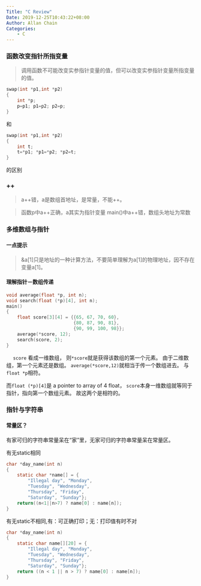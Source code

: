 ```yaml
---
Title: "C Review"
Date: 2019-12-25T10:43:22+08:00
Author: Allan Chain
Categories:
    - C
---
```

### 函数改变指针所指变量

> 调用函数不可能改变实参指针变量的值，但可以改变实参指针变量所指变量的值。

```c
swap(int *p1,int *p2)
{
    int *p;
    p=p1; p1=p2; p2=p;
}
```
和
```c
swap(int *p1,int *p2)
{
    int t;
    t=*p1; *p1=*p2; *p2=t;
}
```
的区别
### ++
> a++错，a是数组首地址，是常量，不能++。

> 函数p中a++正确，a其实为指针变量
> main()中a++错，数组头地址为常数

### 多维数组与指针
#### 一点提示
> &a[1]只是地址的一种计算方法，不要简单理解为a[1]的物理地址，因不存在变量a[1]。
#### 理解指针－数组传递
```c
void average(float *p, int n);
void search(float (*p)[4], int n);
main()
{
    float score[3][4] = {{65, 67, 70, 60},
                         {80, 87, 90, 81},
                         {90, 99, 100, 98}};
    average(*score, 12);
    search(score, 2);
}
```
　
`score` 看成一维数组，
则`*score`就是获得该数组的第一个元素。
由于二维数组，第一个元素还是数组。
`average(*score,12)`就相当于传一个数组进去。
与`float *p`相符。

而`float (*p)[4]`是 a pointer to array of 4 float，
`score`本身一维数组就等同于指针，指向第一个数组元素。
故这两个是相符的。
### 指针与字符串
#### 常量区？
有家可归的字符串常量呆在“家”里，无家可归的字符串常量呆在常量区。

有无static相同
```c
char *day_name(int n)
{
    static char *name[] = {
        "Illegal day", "Monday",
        "Tuesday", "Wednesday",
        "Thursday", "Friday",
        "Saturday", "Sunday"};
    return((n<1||n>7) ? name[0] : name[n]);
}
```
有无static不相同,有：可正确打印；无：打印值有时不对
```c
char *day_name(int n)
{
    static char name[][20] = {
        "Illegal day", "Monday",
        "Tuesday", "Wednesday",
        "Thursday", "Friday",
        "Saturday", "Sunday"};
    return ((n < 1 || n > 7) ? name[0] : name[n]);
}
```
